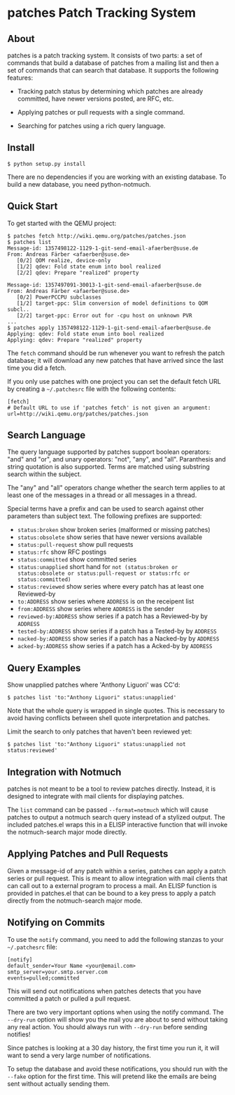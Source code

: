 patches Patch Tracking System
=============================

About
-----

patches is a patch tracking system.  It consists of two parts: a set of
commands that build a database of patches from a mailing list and then a set
of commands that can search that database.  It supports the following features:

- Tracking patch status by determining which patches are already committed,
  have newer versions posted, are RFC, etc.

- Applying patches or pull requests with a single command.

- Searching for patches using a rich query language.

Install
-------

    $ python setup.py install

There are no dependencies if you are working with an existing database.  To
build a new database, you need python-notmuch.

Quick Start
-----------

To get started with the QEMU project:

    $ patches fetch http://wiki.qemu.org/patches/patches.json
    $ patches list
    Message-id: 1357498122-1129-1-git-send-email-afaerber@suse.de
    From: Andreas Färber <afaerber@suse.de>
       [0/2] QOM realize, device-only
       [1/2] qdev: Fold state enum into bool realized
       [2/2] qdev: Prepare "realized" property
    
    Message-id: 1357497091-30013-1-git-send-email-afaerber@suse.de
    From: Andreas Färber <afaerber@suse.de>
       [0/2] PowerPCCPU subclasses
       [1/2] target-ppc: Slim conversion of model definitions to QOM subcl..
       [2/2] target-ppc: Error out for -cpu host on unknown PVR
    ...
    $ patches apply 1357498122-1129-1-git-send-email-afaerber@suse.de
    Applying: qdev: Fold state enum into bool realized
    Applying: qdev: Prepare "realized" property

The `fetch` command should be run whenever you want to refresh the patch
database; it will download any new patches that have arrived since the
last time you did a fetch.

If you only use patches with one project you can set the default fetch
URL by creating a `~/.patchesrc` file with the following contents:

    [fetch]
    # Default URL to use if 'patches fetch' is not given an argument:
    url=http://wiki.qemu.org/patches/patches.json

Search Language
---------------

The query language supported by patches support boolean operators: "and" and
"or", and unary operators: "not", "any", and "all".  Paranthesis and string
quotation is also supported.  Terms are matched using substring search within
the subject.

The "any" and "all" operators change whether the search term applies to at least
one of the messages in a thread or all messages in a thread.

Special terms have a prefix and can be used to search against other parameters
than subject text.  The following prefixes are supported:

- `status:broken` show broken series (malformed or missing patches)
- `status:obsolete` show series that have newer versions available
- `status:pull-request` show pull requests
- `status:rfc` show RFC postings
- `status:committed` show committed series
- `status:unapplied` short hand for `not (status:broken or status:obsolete or status:pull-request or status:rfc or status:committed)`
- `status:reviewed` show series where every patch has at least one Reviewed-by
- `to:ADDRESS` show series where `ADDRESS` is on the receipent list
- `from:ADDRESS` show series where `ADDRESS` is the sender
- `reviewed-by:ADDRESS` show series if a patch has a Reviewed-by by `ADDRESS`
- `tested-by:ADDRESS` show series if a patch has a Tested-by by `ADDRESS`
- `nacked-by:ADDRESS` show series if a patch has a Nacked-by by `ADDRESS`
- `acked-by:ADDRESS` show series if a patch has a Acked-by by `ADDRESS`

Query Examples
--------------

Show unapplied patches where 'Anthony Liguori' was CC'd:

    $ patches list 'to:"Anthony Liguori" status:unapplied'

Note that the whole query is wrapped in single quotes.  This is necessary to
avoid having conflicts between shell quote interpretation and patches.

Limit the search to only patches that haven't been reviewed yet:

    $ patches list 'to:"Anthony Liguori" status:unapplied not status:reviewed'

Integration with Notmuch
------------------------

patches is not meant to be a tool to review patches directly.  Instead, it is
designed to integrate with mail clients for displaying patches.

The `list` command can be passed `--format=notmuch` which will cause
patches to output a notmuch search query instead of a stylized output.  The
included patches.el wraps this in a ELISP interactive function that will invoke
the notmuch-search major mode directly.

Applying Patches and Pull Requests
----------------------------------

Given a message-id of any patch within a series, patches can apply a patch
series or pull request.  This is meant to allow integration with mail clients
that can call out to a external program to process a mail.  An ELISP function
is provided in patches.el that can be bound to a key press to apply a patch
directly from the notmuch-search major mode.

Notifying on Commits
--------------------

To use the `notify` command, you need to add the following stanzas to your
`~/.patchesrc` file:

    [notify]
    default_sender=Your Name <your@email.com>
    smtp_server=your.smtp.server.com
    events=pulled;committed

This will send out notifications when patches detects that you have committed
a patch or pulled a pull request.

There are two very important options when using the notify command.  The
`--dry-run` option will show you the mail you are about to send without
taking any real action.  You should always run with `--dry-run` before
sending notifies!

Since patches is looking at a 30 day history, the first time you run it, it
will want to send a very large number of notifications.

To setup the database and avoid these notifications, you should run with the
`--fake` option for the first time.  This will pretend like the emails are
being sent without actually sending them.
